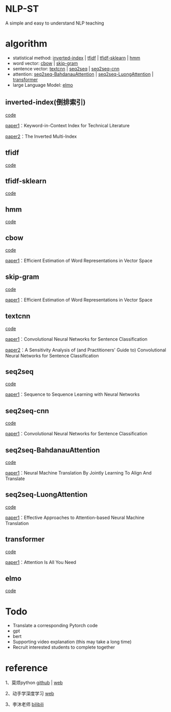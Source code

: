 # NLP-ST

A simple and easy to understand NLP teaching

# algorithm

- statistical method: [inverted-index](#para1) | [tfidf](#para2) | [tfidf-sklearn](#para3) | [hmm](#para4)
- word vector: [cbow](#para5) | [skip-gram](#para6)
- sentence vector: [textcnn](#para7) | [seq2seq](#para8) | [seq2seq-cnn](#para9)
- attention: [seq2seq-BahdanauAttention](#para10) | [seq2seq-LuongAttention](#para11) | [transformer](#para12)
- large Language Model: [elmo](#para13)

## <a id="para1"/>inverted-index(倒排索引)

[code](https://github.com/1837669410/NLP-ST/blob/main/inverted-index.py)

[paper1](https://github.com/1837669410/NLP-ST/blob/main/paper/Keyword-in-Context%20index%20for%20Technical%20Literature.pdf)：Keyword-in-Context Index for Technical Literature

[paper2](https://github.com/1837669410/NLP-ST/blob/main/paper/The%20Inverted%20Multi-Index.pdf)：The Inverted Multi-Index

## <a id="para2"/>tfidf

[code](https://github.com/1837669410/NLP-ST/blob/main/tf-idf.py)

## <a id="para3"/>tfidf-sklearn

[code](https://github.com/1837669410/NLP-ST/blob/main/tf-idf-sklearn.py)

## <a id="para4"/>hmm

[code](https://github.com/1837669410/NLP-ST/blob/main/hmm.py)

## <a id="para5"/>cbow

[code](https://github.com/1837669410/NLP-ST/blob/main/cbow.py)

[paper1](https://github.com/1837669410/NLP-ST/blob/main/paper/Efficient%20Estimation%20of%20Word%20Representations%20in%20Vector%20Space.pdf)：Efficient Estimation of Word Representations in Vector Space

## <a id="para6"/>skip-gram

[code](https://github.com/1837669410/NLP-ST/blob/main/skip-gram.py)

[paper1](https://github.com/1837669410/NLP-ST/blob/main/paper/Efficient%20Estimation%20of%20Word%20Representations%20in%20Vector%20Space.pdf)：Efficient Estimation of Word Representations in Vector Space

## <a id="para7">textcnn

[code](https://github.com/1837669410/NLP-ST/blob/main/textcnn.py)

[paper1](https://github.com/1837669410/NLP-ST/blob/main/paper/Convolutional%20Neural%20Networks%20for%20Sentence%20Classification.pdf)：Convolutional Neural Networks for Sentence Classification

[paper2](https://github.com/1837669410/NLP-ST/blob/main/paper/A%20Sensitivity%20Analysis%20of%20(and%20Practitioners%E2%80%99%20Guide%20to)%20Convolutional.pdf)：A Sensitivity Analysis of (and Practitioners' Guide to) Convolutional Neural Networks for Sentence Classification

## <a id="para8">seq2seq

[code](https://github.com/1837669410/NLP-ST/blob/main/seq2seq.py)

[paper1](https://github.com/1837669410/NLP-ST/blob/main/paper/Sequence%20to%20Sequence%20Learning%20with%20Neural%20Networks.pdf)：Sequence to Sequence Learning with Neural Networks

## <a id="para9">seq2seq-cnn

[code](https://github.com/1837669410/NLP-ST/blob/main/seq2seq-cnn.py)

[paper1](https://github.com/1837669410/NLP-ST/blob/main/paper/Convolutional%20Neural%20Networks%20for%20Sentence%20Classification.pdf)：Convolutional Neural Networks for Sentence Classification

## <a id="para10">seq2seq-BahdanauAttention

[code](https://github.com/1837669410/NLP-ST/blob/main/seq2seq-BahdanauAttention.py)

[paper1](https://github.com/1837669410/NLP-ST/blob/main/paper/Neural%20Machine%20Translation%20by%20Jointly%20Learning%20to%20Align%20and%20Translate.pdf)：Neural Machine Translation By Jointly Learning To Align And Translate

## <a id="para11">seq2seq-LuongAttention

[code](https://github.com/1837669410/NLP-ST/blob/main/seq2seq-LuongAttention.py)

[paper1](https://github.com/1837669410/NLP-ST/blob/main/paper/Effective%20Approaches%20to%20Attention-based%20Neural%20Machine%20Translation.pdf)：Effective Approaches to Attention-based Neural Machine Translation

## <a id="para12">transformer

[code](https://github.com/1837669410/NLP-ST/blob/main/transformer.py)

[paper1](https://github.com/1837669410/NLP-ST/blob/main/paper/Attention%20Is%20All%20You%20Need.pdf)：Attention Is All You Need

## <a id="para13">elmo

[code](https://github.com/1837669410/NLP-ST/blob/main/elmo.py)

# Todo

- Translate a corresponding Pytorch code
- gpt
- bert
- Supporting video explanation (this may take a long time)
- Recruit interested students to complete together

# reference

1、莫烦python [github](https://github.com/MorvanZhou/NLP-Tutorials) | [web](https://mofanpy.com/tutorials/machine-learning/nlp/)

2、动手学深度学习 [web](https://zh.d2l.ai/)

3、李沐老师 [bilibili](https://space.bilibili.com/1567748478/video)
